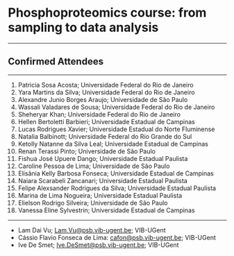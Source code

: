 # Phosphoproteomics course: from sampling to data analysis
---

## Confirmed Attendees
---

1. Patricia Sosa Acosta; Universidade Federal do Rio de Janeiro
2. Yara Martins da Silva; Universidade Federal do Rio de Janeiro
3. Alexandre Junio Borges Araujo; Universidade de São Paulo
4. Wassali Valadares de Sousa; Universidade Federal do Rio de Janeiro
5. Sheheryar Khan; Universidade Federal do Rio de Janeiro
6. Hellen Bertoletti Barbieri; Universidade Estadual de Campinas
7. Lucas Rodrigues Xavier; Universidade Estadual do Norte Fluminense
8. Natalia Balbinott; Universidade Federal do Rio Grande do Sul
9. Ketolly Natanne da Silva Leal; Universidade Estadual de Campinas
10. Renan Terassi Pinto; Universidade de São Paulo
11. Fishua José Upuere Dango; Universidade Estadual Paulista
12. Caroline Pessoa de Lima; Universidade de São Paulo
13. Elisânia Kelly Barbosa Fonseca; Universidade Estadual de Campinas
14. Naiara Scarabeli Zancanari; Universidade Estadual Paulista
15. Felipe Alexsander Rodrigues da Silva; Universidade Estadual Paulista
16. Marina de Lima Nogueira; Universidade Estadual Paulista
17. Elielson Rodrigo Silveira; Universidade de São Paulo
18. Vanessa Eline Sylvestrin; Universidade Estadual de Campinas

---

- Lam Dai Vu; [Lam.Vu@psb.vib-ugent.be](mailto:Lam.Vu@psb.vib-ugent.be); VIB-UGent
- Cássio Flavio Fonseca de Lima: [cafon@psb.vib-ugent.be](mailto:cafon@psb.vib-ugent.be); VIB-UGent
- Ive De Smet; [Ive.DeSmet@psb.vib-ugent.be](mailto:Ive.DeSmet@psb.vib-ugent.be); VIB-UGent